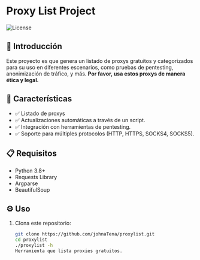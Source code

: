 # Proxy List Project

![License](https://img.shields.io/badge/license-MIT-blue.svg)

## 📖 Introducción

Este proyecto es que genera un listado de proxys gratuitos y categorizados para su uso en diferentes escenarios, como pruebas de pentesting, anonimización de tráfico, y más. **Por favor, usa estos proxys de manera ética y legal.**

## 🚀 Características

- ✅ Listado de proxys 
- ✅ Actualizaciones automáticas a través de un script.
- ✅ Integración con herramientas de pentesting.
- ✅ Soporte para múltiples protocolos (HTTP, HTTPS, SOCKS4, SOCKS5).

## 📋 Requisitos

- Python 3.8+
- Requests Library
- Argparse
- BeautifulSoup

## ⚙️ Uso

1. Clona este repositorio:
   ```bash
   git clone https://github.com/johnaTena/proxylist.git
   cd proxylist
   ./proxylist -h
   Herramienta que lista proxies gratuitos.
